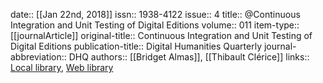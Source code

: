 date:: [[Jan 22nd, 2018]]
issn:: 1938-4122
issue:: 4
title:: @Continuous Integration and Unit Testing of Digital Editions
volume:: 011
item-type:: [[journalArticle]]
original-title:: Continuous Integration and Unit Testing of Digital Editions
publication-title:: Digital Humanities Quarterly
journal-abbreviation:: DHQ
authors:: [[Bridget Almas]], [[Thibault Clérice]]
links:: [Local library](zotero://select/groups/2386895/items/53AIVTCN), [Web library](https://www.zotero.org/groups/2386895/items/53AIVTCN)
